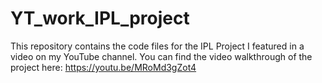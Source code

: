 # YT_work_IPL_project
This repository contains the code files for the IPL Project I featured in a video on my YouTube channel. You can find the video walkthrough of the project here: https://youtu.be/MRoMd3gZot4
